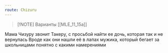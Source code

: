 ```yaml
---
route: Chizuru
---
```


> [!NOTE] Варианты
> [[MLE_11_15a]]

Мама Чизуру звонит Такеру, с просьбой найти ее дочь, которая так и не вернулась
Вроде как они нашли её в лапах мужика, который бегает за школьницами понятно с какими намерениями
